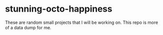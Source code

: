 # stunning-octo-happiness
These are random small projects that I will be working on. This repo is more of a data dump for me.
